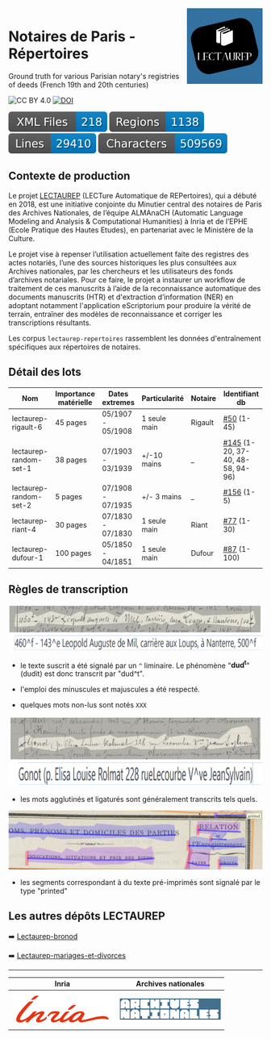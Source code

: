 <img src="static/img/logo_lectaurep.png" width=150 align=right>

# Notaires de Paris - Répertoires
Ground truth for various Parisian notary's registries of deeds (French 19th and 20th centuries) 

<!-- badges -->
![CC BY 4.0](https://img.shields.io/badge/license-CC--BY-lightgrey) [![DOI](https://sandbox.zenodo.org/badge/432959647.svg)](https://sandbox.zenodo.org/badge/latestdoi/432959647)

<!-- updated by workflow -->
![Files Badges](badges/files.svg)  ![Regions Badges](badges/regions.svg)  ![Lines Badges](badges/lines.svg)  ![Chars Badges](badges/characters.svg)

<!-- end badges -->

## Contexte de production 

Le projet [LECTAUREP](https://lectaurep.hypotheses.org/) (LECTure Automatique de REPertoires), qui a débuté en 2018, est une initiative conjointe du Minutier central des notaires de Paris des Archives Nationales, de l’équipe ALMAnaCH (Automatic Language Modeling and Analysis &amp; Computational Humanities) à Inria et de l’EPHE (Ecole Pratique des Hautes Etudes), en partenariat avec le Ministère de la Culture.

Le projet vise à repenser l’utilisation actuellement faite des registres des actes notariés, l’une des sources historiques les plus consultées aux Archives nationales, par les chercheurs et les utilisateurs des fonds d’archives notariales. Pour ce faire, le projet a instaurer un workflow de traitement de ces manuscrits à l’aide de la reconnaissance automatique des documents manuscrits (HTR) et d'extraction d’information (NER) en adoptant notamment l'application eScriptorium pour produire la vérité de terrain, entraîner des modèles de reconnaissance et corriger les transcriptions résultants.

Les corpus `lectaurep-repertoires` rassemblent les données d'entraînement spécifiques aux répertoires de notaires. 

## Détail des lots

| Nom                | Importance matérielle | Dates extremes    | Particularité | Notaire  | Identifiant db |
| ------------------ | --------------------- | ----------------- | ------------- | -------- | -------------- |
| lectaurep-rigault-6 | 45 pages              | 05/1907 - 05/1908 | 1 seule main  | Rigault  | [#50](https://escriptorium.inria.fr/document/50/images/) (1-45) |
| lectaurep-random-set-1 | 38 pages          | 07/1903 - 03/1939 | +/-10 mains | _ | [#145](https://escriptorium.inria.fr/document/145/images/) (1-20, 37-40, 48-58, 94-96) |
| lectaurep-random-set-2 | 5 pages          | 07/1908 - 07/1935 | +/- 3 mains | _ | [#156](https://escriptorium.inria.fr/document/156/images/) (1-5) |
| lectaurep-riant-4 | 30 pages          | 07/1830 - 07/1830 | 1 seule main | Riant | [#77](https://escriptorium.inria.fr/document/77/images/) (1-30) |
| lectaurep-dufour-1 | 100 pages          | 05/1850 - 04/1851 | 1 seule main | Dufour | [#87](https://escriptorium.inria.fr/document/87/images/) (1-100) |




## Règles de transcription

![illus_superscript](static/img/illus_superscript.png)

- le texte suscrit a été signalé par un `^` liminaire. Le phénomène "**dud<sup>t</sup>**" (dudit) est donc transcrit par "dud^t".

- l'emploi des minuscules et majuscules a été respecté.

- quelques mots non-lus sont notés `XXX`


![illus_superscript](static/img/illus_ligatures.png)

- les mots agglutinés et ligaturés sont généralement transcrits tels quels.


![illus_superscript](static/img/illus_printed.png)

- les segments correspondant à du texte pré-imprimés sont signalé par le type "printed"


## Les autres dépôts LECTAUREP

<!--➡️ [Lectaurep-repertoires](https://github.com/HTR-United/lectaurep-repertoires)-->

➡️ [Lectaurep-bronod](https://github.com/HTR-United/lectaurep-bronod)

➡️ [Lectaurep-mariages-et-divorces](https://github.com/HTR-United/lectaurep-mariages-et-divorces)



---

<!-- logo institutionnels -->

| Inria                               | Archives nationales                                             |
| :---------------------------------: | :-------------------------------------------------------------: |
| ![inria](static/img/logo_inria.png) | ![archives nationales](static/img/logo_archives-nationales.png) |




